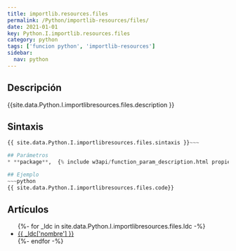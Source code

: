 ```yaml
---
title: importlib.resources.files
permalink: /Python/importlib-resources/files/
date: 2021-01-01
key: Python.I.importlib.resources.files
category: python
tags: ['funcion python', 'importlib-resources']
sidebar: 
  nav: python
---
```


## Descripción
{{site.data.Python.I.importlibresources.files.description }}

## Sintaxis
~~~python
{{ site.data.Python.I.importlibresources.files.sintaxis }}~~~

## Parámetros
* **package**,  {% include w3api/function_param_description.html propiedad=site.data.Python.I.importlib.resources.files valor="package" %}

## Ejemplo
~~~python
{{ site.data.Python.I.importlibresources.files.code}}
~~~

## Artículos
<ul>
{%- for _ldc in site.data.Python.I.importlibresources.files.ldc -%}
   <li>
       <a href="{{_ldc['url'] }}">{{ _ldc['nombre'] }}</a>
   </li>
{%- endfor -%}
</ul>
